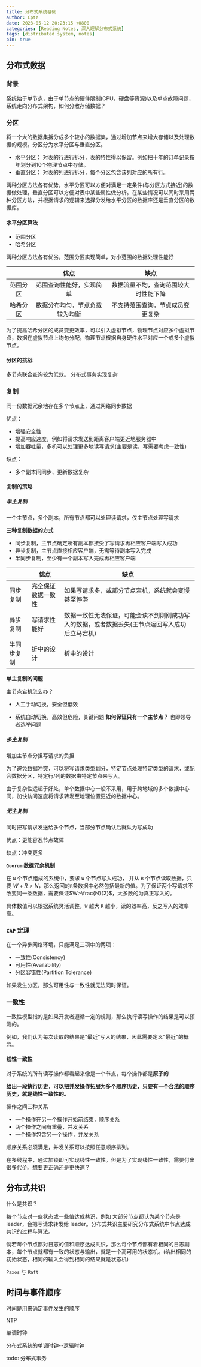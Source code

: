 ```yaml
---
title: 分布式系统基础
author: Cptz
date: 2023-05-12 20:23:15 +0800
categories: [Reading Notes, 深入理解分布式系统]
tags: [distributed system, notes]
pin: true
---
```


## 分布式数据

### 背景

系统始于单节点，由于单节点的硬件限制(CPU，硬盘等资源)以及单点故障问题，系统走向分布式架构，如何分散存储数据？

### 分区

将一个大的数据集拆分成多个较小的数据集，通过增加节点来增大存储以及处理数据的规模。分区分为水平分区与垂直分区。

- 水平分区： 对表的行进行拆分，表的特性得以保留。例如把十年的订单记录按年划分到10个物理节点中存储。
- 垂直分区： 对表的列进行拆分，每个分区包含该列对应的所有行。

两种分区方法各有优势，水平分区可以方便对满足一定条件(与分区方式接近)的数据做处理，垂直分区可以方便对表中某些属性做分析。在某些情况可以同时采用两种分区方法，并根据请求的逻辑来选择分发给水平分区的数据库还是垂直分区的数据库。

#### 水平分区算法

- 范围分区
- 哈希分区

两种分区方法各有优劣，范围分区实现简单，对小范围的数据处理性能好

|          |              优点              |                 缺点                 |
| :------: | :----------------------------: | :----------------------------------: |
| 范围分区 |    范围查询性能好，实现简单    | 数据流量不均，查询范围较大时性能下降 |
| 哈希分区 | 数据分布均匀，节点负载较为均衡 |   不支持范围查询，节点成员变更复杂   |

为了提高哈希分区的成员变更效率，可以引入虚拟节点，物理节点对应多个虚拟节点，数据在虚拟节点上均匀分配，物理节点根据自身硬件水平对应一个或多个虚拟节点。

#### 分区的挑战

多节点联合查询较为低效。 分布式事务实现复杂

### 复制

同一份数据冗余地存在多个节点上，通过网络同步数据

优点：

- 增强安全性
- 提高响应速度，例如将请求发送到距离客户端更近地服务器中
- 增加吞吐量，多机可以处理更多地读写请求(主要是读，写需要考虑一致性)

缺点：

- 多个副本间同步、更新数据复杂

#### 复制的策略

##### 单主复制

一个主节点，多个副本，所有节点都可以处理读请求，仅主节点处理写请求

**三种复制数据的方式**

- 同步复制，主节点确定所有副本都接受了写请求再相应客户端写入成功
- 异步复制，主节点直接相应客户端，无需等待副本写入完成
- 半同步复制，至少有一个副本写入完成再相应客户端

|            | 优点               | 缺点                                                         |
| ---------- | ------------------ | ------------------------------------------------------------ |
| 同步复制   | 完全保证数据一致性 | 如果写请求多，或部分节点宕机，系统就会变慢甚至停滞           |
| 异步复制   | 写请求性能好       | 数据一致性无法保证，可能会读不到刚刚成功写入的数据，或者数据丢失(主节点返回写入成功后立马宕机) |
| 半同步复制 | 折中的设计         | 折中的设计                                                   |

**单主复制的问题**

主节点宕机怎么办？

- 人工手动切换，安全但低效

- 系统自动切换，高效但危险，关键问题  **如何保证只有一个主节点？** 也即领导者选举问题

##### 多主复制

增加主节点分担写请求的负担

为了避免数据冲突，可以将写请求类型划分，特定节点处理特定类型的请求，或配合数据分区，特定行/列的数据由特定节点来写入。

由于复杂性远超于好处，单个数据中心一般不采用，用于跨地域的多个数据中心间，加快访问速度将请求转发至地理位置更近的数据中心。

##### 无主复制

同时把写请求发送给多个节点，当部分节点确认后就认为写成功

优点：更能容忍节点故障

缺点：冲突更多

**`Quorum` 数据冗余机制**

在 `N` 个节点组成的系统中，要求 `W` 个节点写入成功， 并从 `R` 个节点读取数据，只要 $W+R>N$，那么返回的`R`条数据中必然包括最新的值。为了保证两个写请求不改变同一条数据，需要保证$W>\frac{N}{2}$，大多数的为真正写入的。

具体数值可以根据系统灵活调整，`W` 越大 `R` 越小，读的效率高，反之写入的效率高。

### `CAP` 定理

在一个异步网络环境，只能满足三项中的两项：

- 一致性(Consistency)
- 可用性(Availability)
- 分区容错性(Partition Tolerance)

如果发生分区，那么可用性与一致性就无法同时保证。

### 一致性

一致性模型指的是如果开发者遵循一定的规则，那么执行读写操作的结果是可以预测的。

例如，我们认为每次读取的结果是"最近"写入的结果，因此需要定义"最近"的概念。

#### 线性一致性

对于系统的所有读写操作都看起来像是一个节点，每个操作都是**原子的**

**给出一段执行历史，可以把并发操作拓展为多个顺序历史，只要有一个合法的顺序历史，就是线性一致性的。**

操作之间三种关系

- 一个操作在另一个操作开始前结束，顺序关系
- 两个操作之间有重叠，并发关系
- 一个操作包含另一个操作，并发关系

顺序关系必须满足，并发关系可以按照任意顺序排列。

在多线程中，通过加锁即可实现线性一致性。但是为了实现线性一致性，需要付出很多代价。想要更正确还是更快速？

## 分布式共识

什么是共识？

每个节点对一些状态或一些值达成共识，例如 大部分节点都认为某个节点是 leader，会把写请求转发给 leader。分布式共识主要研究分布式系统中节点达成共识的过程与算法。

倘若每个节点都对日志的值和顺序达成共识，那么每个节点都有着相同的日志副本，每个节点就都有一致的状态与输出，就是一个高可用的状态机。(给出相同的初始状态，相同的输入会得到相同的结果就是状态机)

`Paxos` 与 `Raft`

## 时间与事件顺序

时间是用来确定事件发生的顺序

NTP

单调时钟

分布式系统的单调时钟--逻辑时钟





todo: 分布式事务

